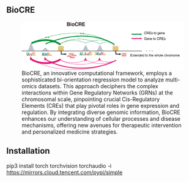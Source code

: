 ## BioCRE
<figure>
  <img src="figure/BioCRE_readme.png" width="600px" align="left">
  <figcaption>BioCRE, an innovative computational framework, employs a sophisticated bi-orientation regression model to analyze multi-omics datasets. This approach deciphers the complex interactions within Gene Regulatory Networks (GRNs) at the chromosomal scale, pinpointing crucial Cis-Regulatory Elements (CREs) that play pivotal roles in gene expression and regulation. By integrating diverse genomic information, BioCRE enhances our understanding of cellular processes and disease mechanisms, offering new avenues for therapeutic intervention and personalized medicine strategies.
</figcaption>
</figure>


## Installation
pip3 install torch torchvision torchaudio -i https://mirrors.cloud.tencent.com/pypi/simple
